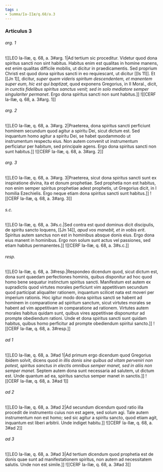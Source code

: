 ```yaml
---
tags : 
- Summa/Ia-IIæ/q.68/a.3
---
```


### Articulus 3

###### arg. 1
![[LEO Ia-IIæ, q. 68, a. 3#arg. 1|Ad tertium sic proceditur. Videtur quod dona spiritus sancti non sint habitus. Habitus enim est qualitas in homine manens, est enim qualitas difficile mobilis, ut dicitur in praedicamentis. Sed proprium Christi est quod dona spiritus sancti in eo requiescant, ut dicitur [[Is 11]]. Et [[Jn 1]], dicitur, *super quem videris spiritum descendentem, et manentem super eum, hic est qui baptizat*, quod exponens Gregorius, in II Moral., dicit, *in cunctis fidelibus spiritus sanctus venit; sed in solo mediatore semper singulariter permanet*. Ergo dona spiritus sancti non sunt habitus.]]
![[CERF Ia-IIæ, q. 68, a. 3#arg. 1]]

###### arg. 2
![[LEO Ia-IIæ, q. 68, a. 3#arg. 2|Praeterea, dona spiritus sancti perficiunt hominem secundum quod agitur a spiritu Dei, sicut dictum est. Sed inquantum homo agitur a spiritu Dei, se habet quodammodo ut instrumentum respectu eius. Non autem convenit ut instrumentum perficiatur per habitum, sed principale agens. Ergo dona spiritus sancti non sunt habitus.]]
![[CERF Ia-IIæ, q. 68, a. 3#arg. 2]]

###### arg. 3
![[LEO Ia-IIæ, q. 68, a. 3#arg. 3|Praeterea, sicut dona spiritus sancti sunt ex inspiratione divina, ita et donum prophetiae. Sed prophetia non est habitus, non enim semper spiritus prophetiae adest prophetis, ut Gregorius dicit, in I homilia Ezechielis. Ergo neque etiam dona spiritus sancti sunt habitus.]]
![[CERF Ia-IIæ, q. 68, a. 3#arg. 3]]

###### s.c.
![[LEO Ia-IIæ, q. 68, a. 3#s.c.|Sed contra est quod dominus dicit discipulis, de spiritu sancto loquens, [[Jn 14]], *apud vos manebit, et in vobis erit*. Spiritus autem sanctus non est in hominibus absque donis eius. Ergo dona eius manent in hominibus. Ergo non solum sunt actus vel passiones, sed etiam habitus permanentes.]]
![[CERF Ia-IIæ, q. 68, a. 3#s.c.]]

###### resp.
![[LEO Ia-IIæ, q. 68, a. 3#resp.|Respondeo dicendum quod, sicut dictum est, dona sunt quaedam perfectiones hominis, quibus disponitur ad hoc quod homo bene sequatur instinctum spiritus sancti. Manifestum est autem ex supradictis quod virtutes morales perficiunt vim appetitivam secundum quod participat aliqualiter rationem, inquantum scilicet nata est moveri per imperium rationis. Hoc igitur modo dona spiritus sancti se habent ad hominem in comparatione ad spiritum sanctum, sicut virtutes morales se habent ad vim appetitivam in comparatione ad rationem. Virtutes autem morales habitus quidam sunt, quibus vires appetitivae disponuntur ad prompte obediendum rationi. Unde et dona spiritus sancti sunt quidam habitus, quibus homo perficitur ad prompte obediendum spiritui sancto.]]
![[CERF Ia-IIæ, q. 68, a. 3#resp.]]

###### ad 1
![[LEO Ia-IIæ, q. 68, a. 3#ad 1|Ad primum ergo dicendum quod Gregorius ibidem solvit, dicens quod *in illis donis sine quibus ad vitam perveniri non potest, spiritus sanctus in electis omnibus semper manet, sed in aliis non semper manet*. Septem autem dona sunt necessaria ad salutem, ut dictum est. Unde quantum ad ea, spiritus sanctus semper manet in sanctis.]]
![[CERF Ia-IIæ, q. 68, a. 3#ad 1]]

###### ad 2
![[LEO Ia-IIæ, q. 68, a. 3#ad 2|Ad secundum dicendum quod ratio illa procedit de instrumento cuius non est agere, sed solum agi. Tale autem instrumentum non est homo; sed sic agitur a spiritu sancto, quod etiam agit, inquantum est liberi arbitrii. Unde indiget habitu.]]
![[CERF Ia-IIæ, q. 68, a. 3#ad 2]]

###### ad 3
![[LEO Ia-IIæ, q. 68, a. 3#ad 3|Ad tertium dicendum quod prophetia est de donis quae sunt ad manifestationem spiritus, non autem ad necessitatem salutis. Unde non est simile.]]
![[CERF Ia-IIæ, q. 68, a. 3#ad 3]]

